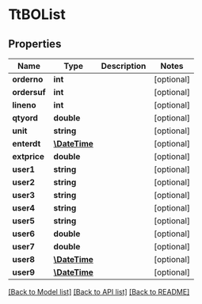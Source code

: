 # TtBOList

## Properties
Name | Type | Description | Notes
------------ | ------------- | ------------- | -------------
**orderno** | **int** |  | [optional] 
**ordersuf** | **int** |  | [optional] 
**lineno** | **int** |  | [optional] 
**qtyord** | **double** |  | [optional] 
**unit** | **string** |  | [optional] 
**enterdt** | [**\DateTime**](\DateTime.md) |  | [optional] 
**extprice** | **double** |  | [optional] 
**user1** | **string** |  | [optional] 
**user2** | **string** |  | [optional] 
**user3** | **string** |  | [optional] 
**user4** | **string** |  | [optional] 
**user5** | **string** |  | [optional] 
**user6** | **double** |  | [optional] 
**user7** | **double** |  | [optional] 
**user8** | [**\DateTime**](\DateTime.md) |  | [optional] 
**user9** | [**\DateTime**](\DateTime.md) |  | [optional] 

[[Back to Model list]](../README.md#documentation-for-models) [[Back to API list]](../README.md#documentation-for-api-endpoints) [[Back to README]](../README.md)


